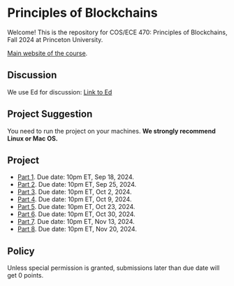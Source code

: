 # Principles of Blockchains

Welcome! This is the repository for COS/ECE 470: Principles of Blockchains, Fall 2024 at Princeton University. 

[Main website of the course](https://web3.princeton.edu/principles-of-blockchains/).

## Discussion
We use Ed for discussion: [Link to Ed](https://edstem.org/us/courses/65555/)

## Project Suggestion
You need to run the project on your machines. **We strongly recommend Linux or Mac OS.**

## Project

- [Part 1](Project1). Due date: 10pm ET, Sep 18, 2024.
- [Part 2](Project2). Due date: 10pm ET, Sep 25, 2024.
- [Part 3](Project3). Due date: 10pm ET, Oct 2, 2024.
- [Part 4](Project4). Due date: 10pm ET, Oct 9, 2024.
- [Part 5](Project5). Due date: 10pm ET, Oct 23, 2024.
- [Part 6](Project6). Due date: 10pm ET, Oct 30, 2024.
- [Part 7](Project7). Due date: 10pm ET, Nov 13, 2024.
- [Part 8](Project8). Due date: 10pm ET, Nov 20, 2024.
  
## Policy
Unless special permission is granted, submissions later than due date will get 0 points.
